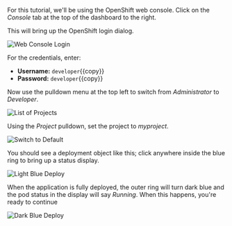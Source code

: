 For this tutorial, we'll be using the OpenShift web console.
Click on the _Console_ tab at the top of the dashboard to the right.

This will bring up the OpenShift login dialog.

![Web Console Login](./certifai-notebook/assets/01-web-console-login.png)

For the credentials, enter:

* **Username:** ``developer``{{copy}}
* **Password:** ``developer``{{copy}}

Now use the pulldown menu at the top left to switch from _Administrator_ to _Developer_.

![List of Projects](./certifai-notebook/assets/01-switch-to-developer.png)

Using the _Project_ pulldown, set the project to _myproject_.

![Switch to Default](./certifai-notebook/assets/01-switch-from-default.png)

You should see a deployment object like this; click anywhere inside the blue ring to bring up a status display.

![Light Blue Deploy](./certifai-notebook/assets/01-light-blue-deploy.png)

When the application is fully deployed, the outer ring will turn dark blue
and the pod status in the display will say _Running_. When this happens,
you're ready to continue

![Dark Blue Deploy](./certifai-notebook/assets/01-dark-blue-with-running.png)
